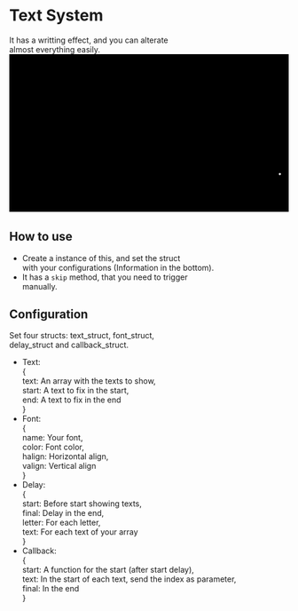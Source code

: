 # Text System

It has a writting effect, and you can alterate  
almost everything easily.  
<img src="text.gif">  
  
## How to use

- Create a instance of this, and set the struct  
with your configurations (Information in the bottom).  
- It has a `skip` method, that you need to trigger   
manually.  
  
## Configuration  
  
Set four structs: text_struct, font_struct,  
delay_struct and callback_struct.

- Text:  
{  
  text: An array with the texts to show,  
  start: A text to fix in the start,  
  end: A text to fix in the end  
}  
- Font:  
{  
  name: Your font,  
  color: Font color,  
  halign: Horizontal align,  
  valign: Vertical align  
}  
- Delay:  
{  
  start: Before start showing texts,  
  final: Delay in the end,  
  letter: For each letter,  
  text: For each text of your array  
}  
- Callback:  
{  
  start: A function for the start (after start delay),  
  text: In the start of each text, send the index as parameter,  
  final: In the end  
}  
